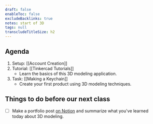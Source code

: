 ```yaml
---
draft: false
enableToc: false
excludeBacklinks: true
notes: start of 3D
tags: null
transcludeTitleSize: h2
---
```


## Agenda
1. Setup: [[Account Creation]]
2. Tutorial: [[Tinkercad Tutorials]]
	- Learn the basics of this 3D modeling application.
3. Task: [[Making a Keychain]]
	- Create your first product using 3D modeling techniques.

## Things to do before our next class

- [ ] Make a portfolio post [on Notion](https://notion.so) and summarize what you've learned today about 3D modeling.